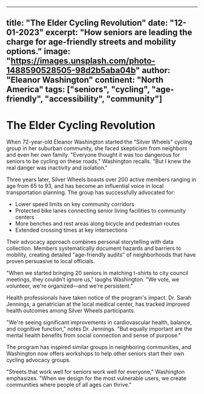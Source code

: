 
---
title: "The Elder Cycling Revolution"
date: "12-01-2023"
excerpt: "How seniors are leading the charge for age-friendly streets and mobility options."
image: "https://images.unsplash.com/photo-1488590528505-98d2b5aba04b"
author: "Eleanor Washington"
continent: "North America"
tags: ["seniors", "cycling", "age-friendly", "accessibility", "community"]
---

# The Elder Cycling Revolution

When 72-year-old Eleanor Washington started the "Silver Wheels" cycling group in her suburban community, she faced skepticism from neighbors and even her own family. "Everyone thought it was too dangerous for seniors to be cycling on these roads," Washington recalls. "But I knew the real danger was inactivity and isolation."

Three years later, Silver Wheels boasts over 200 active members ranging in age from 65 to 93, and has become an influential voice in local transportation planning. The group has successfully advocated for:

- Lower speed limits on key community corridors
- Protected bike lanes connecting senior living facilities to community centers
- More benches and rest areas along bicycle and pedestrian routes
- Extended crossing times at key intersections

Their advocacy approach combines personal storytelling with data collection. Members systematically document hazards and barriers to mobility, creating detailed "age-friendly audits" of neighborhoods that have proven persuasive to local officials.

"When we started bringing 20 seniors in matching t-shirts to city council meetings, they couldn't ignore us," laughs Washington. "We vote, we volunteer, we're organized—and we're persistent."

Health professionals have taken notice of the program's impact. Dr. Sarah Jennings, a geriatrician at the local medical center, has tracked improved health outcomes among Silver Wheels participants.

"We're seeing significant improvements in cardiovascular health, balance, and cognitive function," notes Dr. Jennings. "But equally important are the mental health benefits from social connection and sense of purpose."

The program has inspired similar groups in neighboring communities, and Washington now offers workshops to help other seniors start their own cycling advocacy groups.

"Streets that work well for seniors work well for everyone," Washington emphasizes. "When we design for the most vulnerable users, we create communities where people of all ages can thrive."
